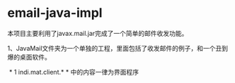 # email-java-impl
本项目主要利用了javax.mail.jar完成了一个简单的邮件收发功能。

1、JavaMail文件夹为一个单独的工程，里面包括了收发邮件的例子，和一个丑到爆的桌面软件。    
    
  * 1 indi.mat.client.* * 中的内容一律为界面程序
